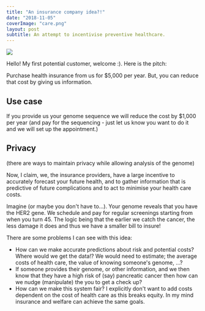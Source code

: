 ```yaml
---
title: "An insurance company idea?!"
date: "2018-11-05"
coverImage: "care.png"
layout: post
subtitle: An attempt to incentivise preventive healthcare.
---
```


![]({{site.baseurl}}/images/{{page.coverImage}})

Hello! My first potential customer, welcome :). Here is the pitch:

Purchase health insurance from us for $5,000 per year. But, you can reduce that cost by giving us information.

## Use case

If you provide us your genome sequence we will reduce the cost by $1,000 per year (and pay for the sequencing - just let us know you want to do it and we will set up the appointment.)

## Privacy

(there are ways to maintain privacy while allowing analysis of the genome)

Now, I claim, we, the insurance providers, have a large incentive to accurately forecast your future health, and to gather information that is predictive of future complications and to act to minimise your health care costs.

Imagine (or maybe you don't have to...). Your genome reveals that you have the HER2 gene. We schedule and pay for regular screenings starting from when you turn 45. The logic being that the earlier we catch the cancer, the less damage it does and thus we have a smaller bill to insure!

There are some problems I can see with this idea:

- How can we make accurate predictions about risk and potential costs? Where would we get the data!? We would need to estimate; the average costs of health care, the value of knowing someone's genome, ...?
- If someone provides their genome, or other information, and we then know that they have a high risk of (say) pancreatic cancer then how can we nudge (manipulate) the you to get a check up?
- How can we make this system fair? I explicitly don't want to add costs dependent on the cost of health care as this breaks equity. In my mind insurance and welfare can achieve the same goals.
